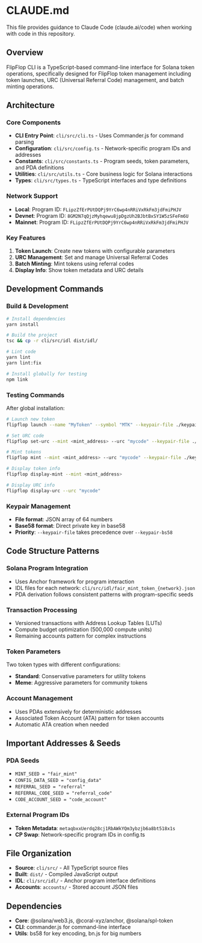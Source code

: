 # CLAUDE.md

This file provides guidance to Claude Code (claude.ai/code) when working with code in this repository.

## Overview

FlipFlop CLI is a TypeScript-based command-line interface for Solana token operations, specifically designed for FlipFlop token management including token launches, URC (Universal Referral Code) management, and batch minting operations.

## Architecture

### Core Components
- **CLI Entry Point**: `cli/src/cli.ts` - Uses Commander.js for command parsing
- **Configuration**: `cli/src/config.ts` - Network-specific program IDs and addresses
- **Constants**: `cli/src/constants.ts` - Program seeds, token parameters, and PDA definitions
- **Utilities**: `cli/src/utils.ts` - Core business logic for Solana interactions
- **Types**: `cli/src/types.ts` - TypeScript interfaces and type definitions

### Network Support
- **Local**: Program ID: `FLipzZfErPUtDQPj9YrC6wp4nRRiVxRkFm3jdFmiPHJV`
- **Devnet**: Program ID: `8GM2N7qQjzMyhqewu8jpDgzUh2BJbtBxSY1W5zSFeFm6U`
- **Mainnet**: Program ID: `FLipzZfErPUtDQPj9YrC6wp4nRRiVxRkFm3jdFmiPHJV`

### Key Features
1. **Token Launch**: Create new tokens with configurable parameters
2. **URC Management**: Set and manage Universal Referral Codes
3. **Batch Minting**: Mint tokens using referral codes
4. **Display Info**: Show token metadata and URC details

## Development Commands

### Build & Development
```bash
# Install dependencies
yarn install

# Build the project
tsc && cp -r cli/src/idl dist/idl/

# Lint code
yarn lint
yarn lint:fix

# Install globally for testing
npm link
```

### Testing Commands
After global installation:
```bash
# Launch new token
flipflop launch --name "MyToken" --symbol "MTK" --keypair-file ./keypair.json

# Set URC code
flipflop set-urc --mint <mint_address> --urc "mycode" --keypair-file ./keypair.json

# Mint tokens
flipflop mint --mint <mint_address> --urc "mycode" --keypair-file ./keypair.json

# Display token info
flipflop display-mint --mint <mint_address>

# Display URC info
flipflop display-urc --urc "mycode"
```

### Keypair Management
- **File format**: JSON array of 64 numbers
- **Base58 format**: Direct private key in base58
- **Priority**: `--keypair-file` takes precedence over `--keypair-bs58`

## Code Structure Patterns

### Solana Program Integration
- Uses Anchor framework for program interaction
- IDL files for each network: `cli/src/idl/fair_mint_token_{network}.json`
- PDA derivation follows consistent patterns with program-specific seeds

### Transaction Processing
- Versioned transactions with Address Lookup Tables (LUTs)
- Compute budget optimization (500,000 compute units)
- Remaining accounts pattern for complex instructions

### Token Parameters
Two token types with different configurations:
- **Standard**: Conservative parameters for utility tokens
- **Meme**: Aggressive parameters for community tokens

### Account Management
- Uses PDAs extensively for deterministic addresses
- Associated Token Account (ATA) pattern for token accounts
- Automatic ATA creation when needed

## Important Addresses & Seeds

### PDA Seeds
- `MINT_SEED = "fair_mint"`
- `CONFIG_DATA_SEED = "config_data"`
- `REFERRAL_SEED = "referral"`
- `REFERRAL_CODE_SEED = "referral_code"`
- `CODE_ACCOUNT_SEED = "code_account"`

### External Program IDs
- **Token Metadata**: `metaqbxxUerdq28cj1RbAWkYQm3ybzjb6a8bt518x1s`
- **CP Swap**: Network-specific program IDs in config.ts

## File Organization
- **Source**: `cli/src/` - All TypeScript source files
- **Built**: `dist/` - Compiled JavaScript output
- **IDL**: `cli/src/idl/` - Anchor program interface definitions
- **Accounts**: `accounts/` - Stored account JSON files

## Dependencies
- **Core**: @solana/web3.js, @coral-xyz/anchor, @solana/spl-token
- **CLI**: commander.js for command-line interface
- **Utils**: bs58 for key encoding, bn.js for big numbers
